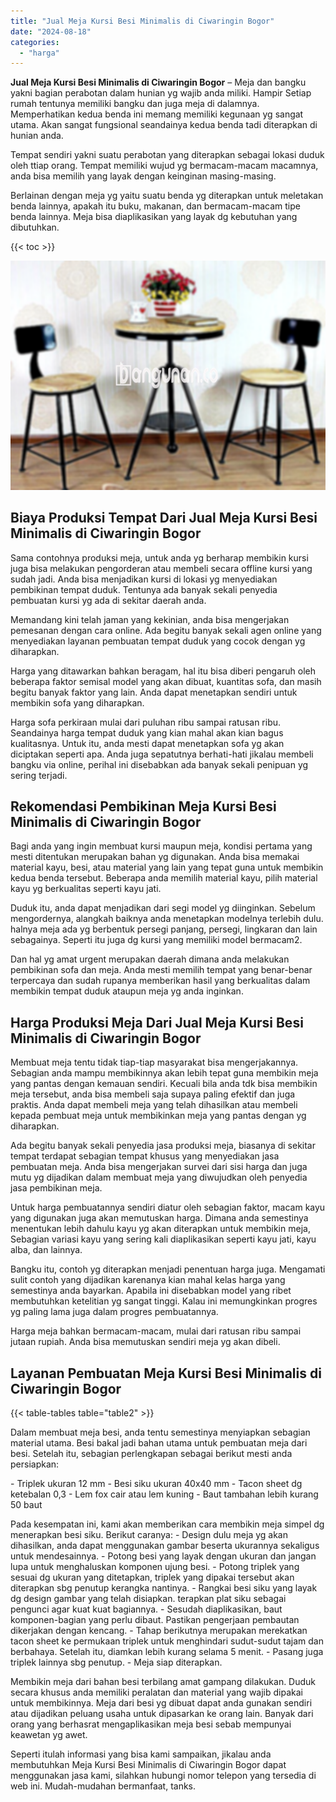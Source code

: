 ```yaml
---
title: "Jual Meja Kursi Besi Minimalis di Ciwaringin Bogor"
date: "2024-08-18"
categories: 
  - "harga"
---
```


**Jual Meja Kursi Besi Minimalis di Ciwaringin Bogor** – Meja dan bangku yakni bagian perabotan dalam hunian yg wajib anda miliki. Hampir Setiap rumah tentunya memiliki bangku dan juga meja di dalamnya. Memperhatikan kedua benda ini memang memiliki kegunaan yg sangat utama. Akan sangat fungsional seandainya kedua benda tadi diterapkan di hunian anda.

Tempat sendiri yakni suatu perabotan yang diterapkan sebagai lokasi duduk oleh ttiap orang. Tempat memiliki wujud yg bermacam-macam macamnya, anda bisa memilih yang layak dengan keinginan masing-masing.

Berlainan dengan meja yg yaitu suatu benda yg diterapkan untuk meletakan benda lainnya, apakah itu buku, makanan, dan bermacam-macam tipe benda lainnya. Meja bisa diaplikasikan yang layak dg kebutuhan yang dibutuhkan.

{{< toc >}}

![Jual Meja Kursi Besi Minimalis di Ciwaringin Bogor](/images/jual-meja-besi-murah05.png)

## Biaya Produksi Tempat Dari Jual Meja Kursi Besi Minimalis di Ciwaringin Bogor

Sama contohnya produksi meja, untuk anda yg berharap membikin kursi juga bisa melakukan pengorderan atau membeli secara offline kursi yang sudah jadi. Anda bisa menjadikan kursi di lokasi yg menyediakan pembikinan tempat duduk. Tentunya ada banyak sekali penyedia pembuatan kursi yg ada di sekitar daerah anda.

Memandang kini telah jaman yang kekinian, anda bisa mengerjakan pemesanan dengan cara online. Ada begitu banyak sekali agen online yang menyediakan layanan pembuatan tempat duduk yang cocok dengan yg diharapkan.

Harga yang ditawarkan bahkan beragam, hal itu bisa diberi pengaruh oleh beberapa faktor semisal model yang akan dibuat, kuantitas sofa, dan masih begitu banyak faktor yang lain. Anda dapat menetapkan sendiri untuk membikin sofa yang diharapkan.

Harga sofa perkiraan mulai dari puluhan ribu sampai ratusan ribu. Seandainya harga tempat duduk yang kian mahal akan kian bagus kualitasnya. Untuk itu, anda mesti dapat menetapkan sofa yg akan diciptakan seperti apa. Anda juga sepatutnya berhati-hati jikalau membeli bangku via online, perihal ini disebabkan ada banyak sekali penipuan yg sering terjadi.

## Rekomendasi Pembikinan Meja Kursi Besi Minimalis di Ciwaringin Bogor

Bagi anda yang ingin membuat kursi maupun meja, kondisi pertama yang mesti ditentukan merupakan bahan yg digunakan. Anda bisa memakai material kayu, besi, atau material yang lain yang tepat guna untuk membikin kedua benda tersebut. Beberapa anda memilih material kayu, pilih material kayu yg berkualitas seperti kayu jati.

Duduk itu, anda dapat menjadikan dari segi model yg diinginkan. Sebelum mengordernya, alangkah baiknya anda menetapkan modelnya terlebih dulu. halnya meja ada yg berbentuk persegi panjang, persegi, lingkaran dan lain sebagainya. Seperti itu juga dg kursi yang memiliki model bermacam2.

Dan hal yg amat urgent merupakan daerah dimana anda melakukan pembikinan sofa dan meja. Anda mesti memilih tempat yang benar-benar terpercaya dan sudah rupanya memberikan hasil yang berkualitas dalam membikin tempat duduk ataupun meja yg anda inginkan.

## Harga Produksi Meja Dari Jual Meja Kursi Besi Minimalis di Ciwaringin Bogor

Membuat meja tentu tidak tiap-tiap masyarakat bisa mengerjakannya. Sebagian anda mampu membikinnya akan lebih tepat guna membikin meja yang pantas dengan kemauan sendiri. Kecuali bila anda tdk bisa membikin meja tersebut, anda bisa membeli saja supaya paling efektif dan juga praktis. Anda dapat membeli meja yang telah dihasilkan atau membeli kepada pembuat meja untuk membikinkan meja yang pantas dengan yg diharapkan.

Ada begitu banyak sekali penyedia jasa produksi meja, biasanya di sekitar tempat terdapat sebagian tempat khusus yang menyediakan jasa pembuatan meja. Anda bisa mengerjakan survei dari sisi harga dan juga mutu yg dijadikan dalam membuat meja yang diwujudkan oleh penyedia jasa pembikinan meja.

Untuk harga pembuatannya sendiri diatur oleh sebagian faktor, macam kayu yang digunakan juga akan memutuskan harga. Dimana anda semestinya menentukan lebih dahulu kayu yg akan diterapkan untuk membikin meja, Sebagian variasi kayu yang sering kali diaplikasikan seperti kayu jati, kayu alba, dan lainnya.

Bangku itu, contoh yg diterapkan menjadi penentuan harga juga. Mengamati sulit contoh yang dijadikan karenanya kian mahal kelas harga yang semestinya anda bayarkan. Apabila ini disebabkan model yang ribet membutuhkan ketelitian yg sangat tinggi. Kalau ini memungkinkan progres yg paling lama juga dalam progres pembuatannya.

Harga meja bahkan bermacam-macam, mulai dari ratusan ribu sampai jutaan rupiah. Anda bisa memutuskan sendiri meja yg akan dibeli.

## Layanan Pembuatan Meja Kursi Besi Minimalis di Ciwaringin Bogor

{{< table-tables table="table2" >}}

Dalam membuat meja besi, anda tentu semestinya menyiapkan sebagian material utama. Besi bakal jadi bahan utama untuk pembuatan meja dari besi. Setelah itu, sebagian perlengkapan sebagai berikut mesti anda persiapkan:

\- Triplek ukuran 12 mm - Besi siku ukuran 40x40 mm - Tacon sheet dg ketebalan 0,3 - Lem fox cair atau lem kuning - Baut tambahan lebih kurang 50 baut

Pada kesempatan ini, kami akan memberikan cara membikin meja simpel dg menerapkan besi siku. Berikut caranya: - Design dulu meja yg akan dihasilkan, anda dapat menggunakan gambar beserta ukurannya sekaligus untuk mendesainnya. - Potong besi yang layak dengan ukuran dan jangan lupa untuk menghaluskan komponen ujung besi. - Potong triplek yang sesuai dg ukuran yang ditetapkan, triplek yang dipakai tersebut akan diterapkan sbg penutup kerangka nantinya. - Rangkai besi siku yang layak dg design gambar yang telah disiapkan. terapkan plat siku sebagai pengunci agar kuat kuat bagiannya. - Sesudah diaplikasikan, baut komponen-bagian yang perlu dibaut. Pastikan pengerjaan pembautan dikerjakan dengan kencang. - Tahap berikutnya merupakan merekatkan tacon sheet ke permukaan triplek untuk menghindari sudut-sudut tajam dan berbahaya. Setelah itu, diamkan lebih kurang selama 5 menit. - Pasang juga triplek lainnya sbg penutup. - Meja siap diterapkan.

Membikin meja dari bahan besi terbilang amat gampang dilakukan. Duduk secara khusus anda memiliki peralatan dan material yang wajib dipakai untuk membikinnya. Meja dari besi yg dibuat dapat anda gunakan sendiri atau dijadikan peluang usaha untuk dipasarkan ke orang lain. Banyak dari orang yang berhasrat mengaplikasikan meja besi sebab mempunyai keawetan yg awet.

Seperti itulah informasi yang bisa kami sampaikan, jikalau anda membutuhkan Meja Kursi Besi Minimalis di Ciwaringin Bogor dapat menggunakan jasa kami, silahkan hubungi nomor telepon yang tersedia di web ini. Mudah-mudahan bermanfaat, tanks.
